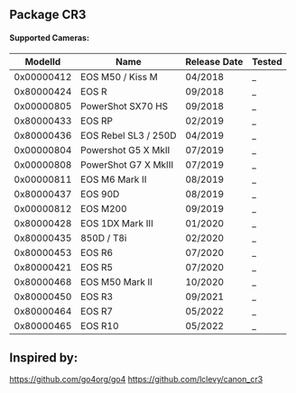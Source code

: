 ## Package CR3

#### Supported Cameras:

| ModelId	 |  Name	            | Release Date  | Tested|
|------------|----------------------|---------------|-------|
| 0x00000412 |	EOS M50 / Kiss M    | 04/2018	    | _     |
| 0x80000424 |	EOS R	            | 09/2018	    | _     |
| 0x00000805 |	PowerShot SX70 HS	| 09/2018	    | _     |
| 0x80000433 |	EOS RP	            | 02/2019	    | _     |
| 0x80000436 |	EOS Rebel SL3 / 250D| 04/2019	    | _     |
| 0x00000804 |	Powershot G5 X MkII	| 07/2019	    | _     |
| 0x00000808 |	PowerShot G7 X MkIII| 07/2019	    | _     |
| 0x00000811 |	EOS M6 Mark II	    | 08/2019	    | _     |
| 0x80000437 |	EOS 90D	            | 08/2019	    | _     |
| 0x00000812 |	EOS M200	        | 09/2019	    | _     |
| 0x80000428 |	EOS 1DX Mark III    | 01/2020	    | _     |
| 0x80000435 |	850D / T8i          | 02/2020	    | _     |
| 0x80000453 |	EOS R6              | 07/2020	    | _     |
| 0x80000421 |	EOS R5	            | 07/2020	    | _     |
| 0x80000468 |	EOS M50 Mark II     | 10/2020	    | _     |
| 0x80000450 |	EOS R3	            | 09/2021	    | _     |
| 0x80000464 |	EOS R7              | 05/2022	    | _     |
| 0x80000465 |	EOS R10	            | 05/2022	    | _     |

## Inspired by:
https://github.com/go4org/go4
https://github.com/lclevy/canon_cr3